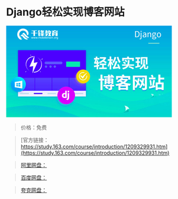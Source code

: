 # Django轻松实现博客网站

![img](../../../assets/study163/free/57eabf93b85f48ca857c0078873e5af5.jpg)

> 价格：免费

> [官方链接：https://study.163.com/course/introduction/1209329931.htm](https://study.163.com/course/introduction/1209329931.htm)

> [阿里网盘：]()

> [百度网盘：]()

> [夸克网盘：]()
